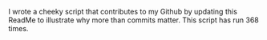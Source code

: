 I wrote a cheeky script that contributes to my Github by updating this ReadMe to illustrate why more than commits matter. This script has run 368 times.